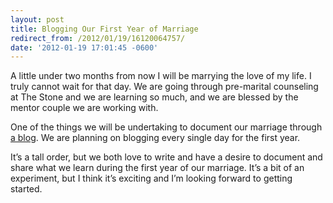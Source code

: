 ```yaml
---
layout: post
title: Blogging Our First Year of Marriage
redirect_from: /2012/01/19/16120064757/
date: '2012-01-19 17:01:45 -0600'
---
```

<p>A little under two months from now I will be marrying the love of my life. I truly cannot wait for that day. We are going through pre-marital counseling at The Stone and we are learning so much, and we are blessed by the mentor couple we are working with.</p>
<p>One of the things we will be undertaking to document our marriage through <a href="http://thelundinfamily.com">a blog</a>. We are planning on blogging every single day for the first year.</p>
<p>It’s a tall order, but we both love to write and have a desire to document and share what we learn during the first year of our marriage. It’s a bit of an experiment, but I think it’s exciting and I’m looking forward to getting started.</p>
